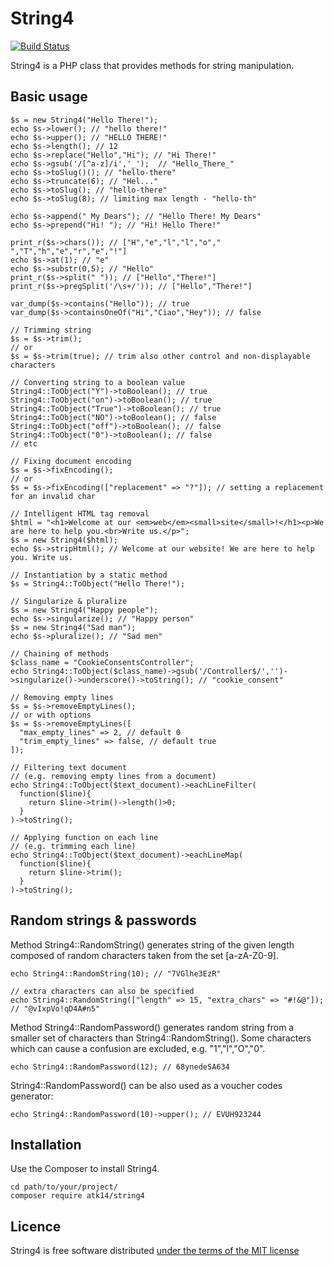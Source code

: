 String4
=======

[![Build Status](https://app.travis-ci.com/atk14/String4.svg?token=Kc7UxgK5oqFG8sZAhCzg&branch=master)](https://app.travis-ci.com/atk14/String4)

String4 is a PHP class that provides methods for string manipulation.

Basic usage
-----------

    $s = new String4("Hello There!");
    echo $s->lower(); // "hello there!"
    echo $s->upper(); // "HELLO THERE!"
    echo $s->length(); // 12
    echo $s->replace("Hello","Hi"); // "Hi There!"
    echo $s->gsub('/[^a-z]/i','_');  // "Hello_There_"
    echo $s->toSlug()(); // "hello-there"
    echo $s->truncate(6); // "Hel..."
    echo $s->toSlug(); // "hello-there"
    echo $s->toSlug(8); // limiting max length - "hello-th"

    echo $s->append(" My Dears"); // "Hello There! My Dears"
    echo $s->prepend("Hi! "); // "Hi! Hello There!"

    print_r($s->chars()); // ["H","e","l","l","o"," ","T","h","e","r","e","!"]
    echo $s->at(1); // "e"
    echo $s->substr(0,5); // "Hello"
    print_r($s->split(" ")); // ["Hello","There!"] 
    print_r($s->pregSplit('/\s+/')); // ["Hello","There!"] 

    var_dump($s->contains("Hello")); // true
    var_dump($s->containsOneOf("Hi","Ciao","Hey")); // false

    // Trimming string
    $s = $s->trim();
    // or
    $s = $s->trim(true); // trim also other control and non-displayable characters

    // Converting string to a boolean value
    String4::ToObject("Y")->toBoolean(); // true
    String4::ToObject("on")->toBoolean(); // true
    String4::ToObject("True")->toBoolean(); // true
    String4::ToObject("NO")->toBoolean(); // false
    String4::ToObject("off")->toBoolean(); // false
    String4::ToObject("0")->toBoolean(); // false
    // etc

    // Fixing document encoding
    $s = $s->fixEncoding();
    // or
    $s = $s->fixEncoding(["replacement" => "?"]); // setting a replacement for an invalid char

    // Intelligent HTML tag removal
    $html = "<h1>Welcome at our <em>web</em><small>site</small>!</h1><p>We are here to help you.<br>Write us.</p>";
    $s = new String4($html);
    echo $s->stripHtml(); // Welcome at our website! We are here to help you. Write us.

    // Instantiation by a static method
    $s = String4::ToObject("Hello There!");

    // Singularize & pluralize
    $s = new String4("Happy people");
    echo $s->singularize(); // "Happy person"
    $s = new String4("Sad man");
    echo $s->pluralize(); // "Sad men"

    // Chaining of methods
    $class_name = "CookieConsentsController";
    echo String4::ToObject($class_name)->gsub('/Controller$/','')->singularize()->underscore()->toString(); // "cookie_consent"

    // Removing empty lines
    $s = $s->removeEmptyLines();
    // or with options
    $s = $s->removeEmptyLines([
      "max_empty_lines" => 2, // default 0
      "trim_empty_lines" => false, // default true
    ]);

    // Filtering text document
    // (e.g. removing empty lines from a document)
    echo String4::ToObject($text_document)->eachLineFilter(
      function($line){
        return $line->trim()->length()>0;
      }
    )->toString();

    // Applying function on each line
    // (e.g. trimming each line)
    echo String4::ToObject($text_document)->eachLineMap(
      function($line){
        return $line->trim();
      }
    )->toString();

Random strings & passwords
--------------------------

Method String4::RandomString() generates string of the given length composed of random characters taken from the set [a-zA-Z0-9].

    echo String4::RandomString(10); // "7VGlhe3EzR"

    // extra characters can also be specified
    echo String4::RandomString(["length" => 15, "extra_chars" => "#!&@"]); // "@vIxpVo!qD4A#n5"

Method String4::RandomPassword() generates random string from a smaller set of characters than String4::RandomString().
Some characters which can cause a confusion are excluded, e.g. "1","l","O","0".

    echo String4::RandomPassword(12); // 68ynedeSA634

String4::RandomPassword() can be also used as a voucher codes generator:

    echo String4::RandomPassword(10)->upper(); // EVUH923244

Installation
------------

Use the Composer to install String4.

    cd path/to/your/project/
    composer require atk14/string4

Licence
-------

String4 is free software distributed [under the terms of the MIT license](http://www.opensource.org/licenses/mit-license)

[//]: # ( vim: set ts=2 et: )
